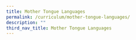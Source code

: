 ```yaml
---
title: Mother Tongue Languages
permalink: /curriculum/mother-tongue-languages/
description: ""
third_nav_title: Mother Tongue Languages
---
```

